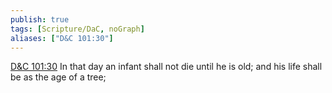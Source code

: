```yaml
---
publish: true
tags: [Scripture/DaC, noGraph]
aliases: ["D&C 101:30"]
---
```

[D&C 101:30](https://churchofjesuschrist.org/study/scriptures/dc-testament/dc/101?lang=eng&id=p30#p30) In that day an infant shall not die until he is old; and his life shall be as the age of a tree;
